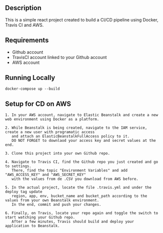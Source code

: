 ## Description

This is a simple react project created to build a CI/CD pipeline using Docker, Travis CI and AWS.

## Requirements

- Github account
- TravisCI account linked to your Github account
- AWS account

## Running Locally
    
    docker-compose up --build
    
## Setup for CD on AWS

    1. In your AWS account, navigate to Elastic Beanstalk and create a new web environment using Docker as a platform.
    
    2. While Beanstalk is being created, navigate to the IAM service, create a new user with programatic access 
       and attach an ElasticBeanstalkFullAccess policy to it.
       DO NOT FORGET to downlaod your access key and secret values at the end.

    3. Clone this project into your own Github repo.

    4. Navigate to Travis CI, find the Github repo you just created and go to settings.
       There, find the topic "Environment Variables" and add "AWS_ACCESS_KEY" and "AWS_SECRET_KEY"
       with the values from de .CSV you download from AWS before.

    5. In the actual project, locate the file .travis.yml and under the deploy tag update
       region, app, env, bucket_name and bucket_path according to the values from your own Beanstalk environment.
       In the end, commit and push your changes.

    6. Finally, on Travis, locate your repo again and toggle the switch to start watching your Github repo.
       After a few minutes, Travis should build and deploy your application to Beanstalk.
